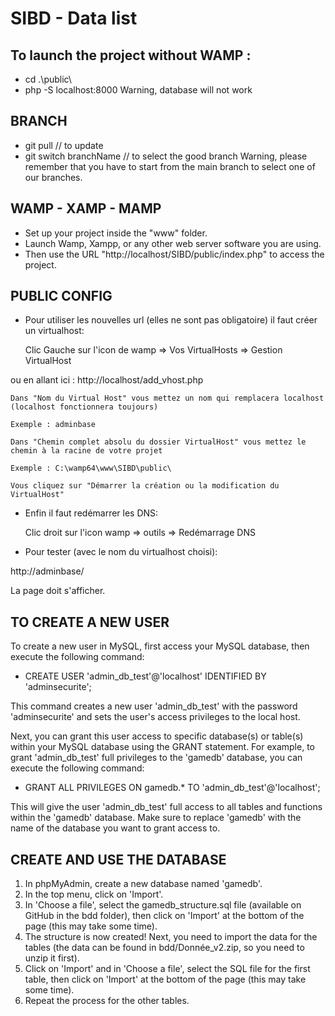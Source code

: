 # SIBD - Data list

## To launch the project without WAMP :

- cd .\public\
- php -S localhost:8000
  Warning, database will not work

## BRANCH

- git pull // to update
- git switch branchName // to select the good branch
  Warning, please remember that you have to start from the main branch to select one of our branches.

## WAMP - XAMP - MAMP

- Set up your project inside the "www" folder.
- Launch Wamp, Xampp, or any other web server software you are using.
- Then use the URL "http://localhost/SIBD/public/index.php" to access the project.

## PUBLIC CONFIG

- Pour utiliser les nouvelles url (elles ne sont pas obligatoire) il faut créer un virtualhost:

  Clic Gauche sur l'icon de wamp => Vos VirtualHosts => Gestion VirtualHost

ou en allant ici : http://localhost/add_vhost.php

    Dans "Nom du Virtual Host" vous mettez un nom qui remplacera localhost (localhost fonctionnera toujours)

    Exemple : adminbase

    Dans "Chemin complet absolu du dossier VirtualHost" vous mettez le chemin à la racine de votre projet

    Exemple : C:\wamp64\www\SIBD\public\

    Vous cliquez sur "Démarrer la création ou la modification du VirtualHost"

- Enfin il faut redémarrer les DNS:

  Clic droit sur l'icon wamp => outils => Redémarrage DNS

- Pour tester (avec le nom du virtualhost choisi):

http://adminbase/

La page doit s'afficher.

## TO CREATE A NEW USER

To create a new user in MySQL, first access your MySQL database, then execute the following command:

- CREATE USER 'admin_db_test'@'localhost' IDENTIFIED BY 'adminsecurite';

This command creates a new user 'admin_db_test' with the password 'adminsecurite' and sets the user's access privileges to the local host.

Next, you can grant this user access to specific database(s) or table(s) within your MySQL database using the GRANT statement. For example, to grant 'admin_db_test' full privileges to the 'gamedb' database, you can execute the following command:

- GRANT ALL PRIVILEGES ON gamedb.\* TO 'admin_db_test'@'localhost';

This will give the user 'admin_db_test' full access to all tables and functions within the 'gamedb' database. Make sure to replace 'gamedb' with the name of the database you want to grant access to.

## CREATE AND USE THE DATABASE
1) In phpMyAdmin, create a new database named 'gamedb'.
2) In the top menu, click on 'Import'.
3) In 'Choose a file', select the gamedb_structure.sql file (available on GitHub in the bdd folder), then click on 'Import' at the bottom of the page (this may take some time).
4) The structure is now created! Next, you need to import the data for the tables (the data can be found in bdd/Donnée_v2.zip, so you need to unzip it first).
5) Click on 'Import' and in 'Choose a file', select the SQL file for the first table, then click on 'Import' at the bottom of the page (this may take some time).
6) Repeat the process for the other tables.


